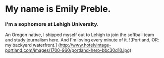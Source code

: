 # My name is Emily Preble.
### I'm a sophomore at Lehigh University.

An Oregon native, I shipped myself out to Lehigh to join the softball team and study journalism here. And I'm loving every minute of it.
![Portland, OR: my backyard waterfront.] (http://www.hotelvintage-portland.com/images/1700-960/portland-hero-bbc30d10.jpg)
